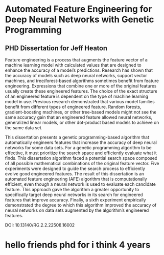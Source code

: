 # Automated Feature Engineering for Deep Neural Networks with Genetic Programming
## PHD Dissertation for Jeff Heaton

Feature engineering is a process that augments the feature vector of a machine learning model with calculated values that are designed to enhance the accuracy of a model’s predictions. Research has shown that the accuracy of models such as deep neural networks, support vector machines, and tree/forest-based algorithms sometimes benefit from feature engineering. Expressions that combine one or more of the original features usually create these engineered features. The choice of the exact structure of an engineered feature is dependent on the type of machine learning model in use. Previous research demonstrated that various model families benefit from different types of engineered feature. Random forests, gradient-boosting machines, or other tree-based models might not see the same accuracy gain that an engineered feature allowed neural networks, generalized linear models, or other dot-product based models to achieve on the same data set.

This dissertation presents a genetic programming-based algorithm that automatically engineers features that increase the accuracy of deep neural networks for some data sets. For a genetic programming algorithm to be effective, it must prioritize the search space and efficiently evaluate what it finds. This dissertation algorithm faced a potential search space composed of all possible mathematical combinations of the original feature vector. Five experiments were designed to guide the search process to efficiently evolve good engineered features. The result of this dissertation is an automated feature engineering (AFE) algorithm that is computationally efficient, even though a neural network is used to evaluate each candidate feature. This approach gave the algorithm a greater opportunity to specifically target deep neural networks in its search for engineered features that improve accuracy. Finally, a sixth experiment empirically demonstrated the degree to which this algorithm improved the accuracy of neural networks on data sets augmented by the algorithm’s engineered features.

DOI: 10.13140/RG.2.2.22508.16002

# hello friends phd for i think 4 years
